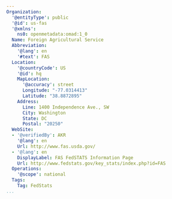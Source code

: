 ```yaml
---
Organization:
  '@entityType': public
  '@id': us-fas
  '@xmlns':
    ns0: openmetadata:omad:1_0
  Name: Foreign Agricultural Service
  Abbreviation:
    '@lang': en
    '#text': FAS
  Location:
    '@countryCode': US
    '@id': hq
    MapLocation:
      '@accuracy': street
      Longitude: "-77.0314413"
      Latitude: "38.8872895"
    Address:
      Line: 1400 Independence Ave., SW
      City: Washington
      State: DC
      Postal: "20250"
  WebSite:
  - '@verifiedBy': AKR
    '@lang': en
    Url: http://www.fas.usda.gov/
  - '@lang': en
    DisplayLabel: FAS FedSTATS Information Page
    Url: http://www.fedstats.gov/key_stats/index.php?id=FAS
  Operations:
    '@scope': national
  Tags:
    Tag: FedStats
...
```

